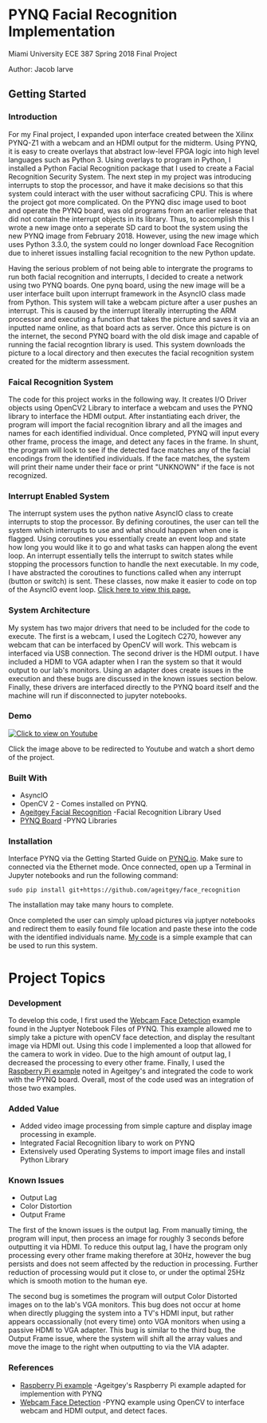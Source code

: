 # PYNQ Facial Recognition Implementation
Miami University ECE 387 Spring 2018 Final Project

Author: Jacob Iarve

## Getting Started
### Introduction
  For my Final project, I expanded upon interface created between the Xilinx PYNQ-Z1 with a webcam and
an HDMI output for the midterm. Using PYNQ, it is easy to create overlays that abstract low-level FPGA 
logic into high level languages such as Python 3. Using overlays to program in Python, I installed a Python 
Facial Recognition package that I used to create a Facial Recognition Security System. The next step in my 
project was introducing interrupts to stop the processor, and have it make decisions so that this system could 
interact with the user without sacraficing CPU. This is where the project got more complicated. On the PYNQ 
disc image used to boot and operate the PYNQ board, was old programs from an earlier release that did not 
contain the interrupt objects in its library. Thus, to accomplish this I wrote a new image onto a seperate SD card
to boot the system using the new PYNQ image from February 2018. However, using the new image which uses Python 3.3.0,
the system could no longer download Face Recognition due to inheret issues installing facial recognition to the new 
Python update. 

  Having the serious problem of not being able to intergrate the programs to run both facial recognition and interrupts, 
I decided to create a network using two PYNQ boards. One pynq board, using the new image will be a user interface built upon
interrupt framework in the AsyncIO class made from Python. This system will take a webcam picture after a user pushes an 
interrupt. This is caused by the interrupt literally interrupting the ARM processor and executing a function that takes the 
picture and saves it via an inputted name online, as that board acts as server. 
  Once this picture is on the internet, the second PYNQ board with the old disk image and capable of running the facial 
recogntion library is used. This system downloads the picture to a local directory and then executes the facial recognition
system created for the midterm assessment. 
 
### Faical Recognition System
 The code for this project works in the following way. It creates I/O Driver objects using OpenCV2
Library to interface a webcam and uses the PYNQ library to interface the HDMI output. After instantiating
each driver, the program will import the facial recognition library and all the images and names for 
each identified individual. Once completed, PYNQ will input every other frame, process the image, and detect
any faces in the frame. In shunt, the program will look to see if the detected face matches any of the 
facial encodings from the identified individuals. If the face matches, the system will print their name
under their face or print "UNKNOWN" if the face is not recognized.

### Interrupt Enabled System
  The interrupt system uses the python native AsyncIO class to create interrupts to stop the processor.
By defining coroutines, the user can tell the system which interrupts to use and what should happpen 
when one is flagged. Using coroutines you essentially create an event loop and state how long you would 
like it to go and what tasks can happen along the event loop. An interrupt essentially tells the interrupt
to switch states while stopping the processors function to handle the next executable. In my code, I have
abstracted the coroutines to functions called when any interrupt (button or switch) is sent. These classes,
now make it easier to code on top of the AsyncIO event loop. [Click here to view this page.](https://github.com/IarveJ/InterruptsPYNQ)

### System Architecture
  My system has two major drivers that need to be included for the code to execute. The first is a webcam,
  I used the Logitech C270, however any webcam that can be interfaced by OpenCV will work. This webcam is 
  interfaced via USB connection. The second driver is the HDMI output. I have included a HDMI to VGA adapter
  when I ran the system so that it would output to our lab's monitors. Using an adapter does create 
  issues in the execution and these bugs are discussed in the known issues section below. Finally, these drivers
  are interfaced directly to the PYNQ board itself and the machine will run if disconnected to jupyter notebooks. 
### Demo
[![Click to view on Youtube](https://img.youtube.com/vi/-fjIbl0YfcM/0.jpg)](https://www.youtube.com/watch?v=-fjIbl0YfcM)

Click the image above to be redirected to Youtube and watch a short demo of the project.
### Built With
* AsyncIO
* OpenCV 2 - Comes installed on PYNQ.
* [Ageitgey Facial Recognition](https://github.com/ageitgey/face_recognition) -Facial Recognition Library Used
* [PYNQ Board](https://github.com/Xilinx/PYNQ) -PYNQ Libraries
### Installation
Interface PYNQ via the Getting Started Guide on [PYNQ.io](http://pynq.readthedocs.io/en/latest/getting_started.html). Make sure to connected via the Ethernet mode. 
Once connected, open up a Terminal in Jupyter notebooks and run the following command:
```
sudo pip install git+https://github.com/ageitgey/face_recognition
```
The installation may take many hours to complete.

Once completed the user can simply upload pictures via juptyer notebooks and redirect them to easily found
file location and paste these into the code with the identified individuals name.
[My code](https://github.com/IarveJ/PYNQ_facialRec/blob/master/PYNQ_FacialRecognition.py) is a simple example that can be used to run this system.

# Project Topics
### Development
To develop this code, I first used the [Webcam Face Detection](https://github.com/Xilinx/PYNQ/blob/v1.4/Pynq-Z1/notebooks/examples/opencv_face_detect_webcam.ipynb) example found in the Juptyer Notebook Files of PYNQ. 
This example allowed me to simply take a picture with openCV face detection, and display the resultant image via HDMI out.
Using this code I implemented a loop that allowed for the camera to work in video. Due to the high amount of output lag, I 
decreased the processing to every other frame. Finally, I used the [Raspberry Pi example](https://github.com/ageitgey/face_recognition/blob/master/examples/facerec_from_webcam_faster.py) noted in Ageitgey's and integrated
the code to work with the PYNQ board. Overall, most of the code used was an integration of those two examples.
### Added Value
* Added video image processing from simple capture and display image processing in example.
* Integrated Facial Recognition libary to work on PYNQ
* Extensively used Operating Systems to import image files and install Python Library
### Known Issues
* Output Lag
* Color Distortion
* Output Frame
 
 The first of the known issues is the output lag. From manually timing, the program will input, then process an image for roughly 3 
seconds before outputting it via HDMI. To reduce this output lag, I have the program only processing every other frame making therefore at
30Hz, however the bug persists and does not seem affected by the reduction in processing. Further reduction of processing would put it 
close to, or under the optimal 25Hz which is smooth motion to the human eye. 
 
 The second bug is sometimes the program will output Color Distorted images on to the lab's VGA monitors. This bug does not occur at home 
when directly plugging the system into a TV's HDMI input, but rather appears occassionally (not every time) onto VGA monitors when using a 
passive HDMI to VGA adapter. This bug is similar to the third bug, the Output Frame issue, where the system will shift all the array 
values and move the image to the right when outputting to via the VIA adapter.
### References
* [Raspberry Pi example](https://github.com/ageitgey/face_recognition/blob/master/examples/facerec_from_webcam_faster.py) -Ageitgey's Raspberry Pi example adapted for implemention with PYNQ
* [Webcam Face Detection](https://github.com/Xilinx/PYNQ/blob/v1.4/Pynq-Z1/notebooks/examples/opencv_face_detect_webcam.ipynb) -PYNQ example using OpenCV to interface webcam and HDMI output, and detect faces.



